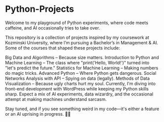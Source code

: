 # Python-Projects

Welcome to my playground of Python experiments, where code meets caffeine, and AI occasionally tries to take over.

This repository is a collection of projects inspired by my coursework at Kozminski University, where I’m pursuing a Bachelor’s in Management & AI. Some of the courses that shaped these projects include:

Big Data and Algorithms – Because size matters.
Introduction to Python and Machine Learning – The class where "print('Hello, World!')" turned into "let's predict the future."
Statistics for Machine Learning – Making numbers do magic tricks.
Advanced Python – Where Python gets dangerous.
Social Networks Analysis with API – Spying on data (legally).
Methods of Data Visualization – Because ugly charts hurt my soul.
Currently, I'm diving into front-end development with WordPress while keeping my Python skills sharp. Expect a mix of AI experiments, data wizardry, and the occasional attempt at making machines understand sarcasm.

Stay tuned, and if you see something weird in my code—it's either a feature or an AI uprising in progress. 🚀😎
